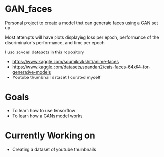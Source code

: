 # GAN_faces

Personal project to create a model that can generate faces using a GAN set up

Most attempts will have plots displaying loss per epoch, performance of the discriminator's performance, and time per epoch

I use several datasets in this repository
* https://www.kaggle.com/soumikrakshit/anime-faces  
* https://www.kaggle.com/datasets/spandan2/cats-faces-64x64-for-generative-models
* Youtube thumbnail dataset I curated myself



# Goals
* To learn how to use tensorflow
* To learn how a GANs model works


# Currently Working on
* Creating a dataset of youtube thumbnails
